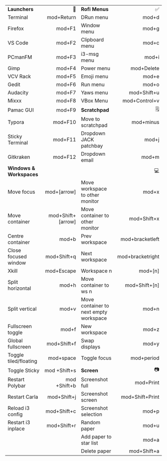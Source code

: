 
|                          |                   |                                        |                  |
| :----------------------- | ----------------: | :------------------------------------- | ---------------: |
| **Launchers**            |                 🚀 | **Rofi Menus**                         |                ✅ |
| Terminal                 |        mod+Return | DRun menu                              |            mod+d |
| Firefox                  |            mod+F1 | Window menu                            |            mod+g |
| VS Code                  |            mod+F2 | Clipboard menu                         |            mod+c |
| PCmanFM                  |            mod+F3 | i3-msg menu                            |            mod+i |
| Gimp                     |            mod+F4 | Power menu                             |       mod+Delete |
| VCV Rack                 |            mod+F5 | Emoji menu                             |            mod+e |
| Gedit                    |            mod+F6 | Run menu                               |            mod+o |
| Audacity                 |            mod+F7 | Yaws menu                              |      mod+Shift+u |
| Mixxx                    |            mod+F8 | VBox Menu | mod+Control+v |
| Pamac GUI                |            mod+F9 | **Scratchpad**                         |                🗒 |
| Typora |           mod+F10 | Move to scratchpad                     |        mod+minus |
| Sticky Terminal          |           mod+F11 | Dropdown JACK patchbay                 |            mod+j |
| Gitkraken                |           mod+F12 | Dropdown email                         |            mod+m |
| **Windows & Workspaces** |                   |                                        |                💻 |
| Move focus               |       mod+[arrow] | Move workspace to other monitor        |            mod+x |
| Move container           | mod+Shift+[arrow] | Move container to other monitor        |      mod+Shift+x |
| Centre container         | mod+b             | Prev workspace                         | mod+bracketleft  |
| Close focused window     |       mod+Shift+q | Next workspace                         | mod+bracketright |
| Xkill                    |        mod+Escape | Workspace n                            |          mod+[n] |
| Split horizontal         |             mod+h | Move container to ws n                 |    mod+Shift+[n] |
| Split vertical           |             mod+v | Move container to next empty workspace |            mod+n |
| Fullscreen toggle        |             mod+f | New workspace                          |            mod+z |
| Global fullscreen        |       mod+Shift+f | Swap displays                          |            mod+y |
| Toggle tiled/floating    |         mod+space | Toggle focus | mod+period |
| Toggle Sticky            |      mod +Shift+s | **Screen** | 📷 |
| Restart Polybar          |      mod +Shift+b | Screenshot full                        |        mod+Print |
| Restart Carla | mod+Shift+j | Screenshot screen            | mod+Shift+Print |
| Reload i3 config         |       mod+Shift+c | Screenshot selection                   |            mod+p |
| Restart i3 inplace       |       mod+Shift+r | Random paper                           |            mod+u |
|          |        | Add paper to star list                 |            mod+a |
|                          |                   | Delete paper                           |      mod+Shift+a |

